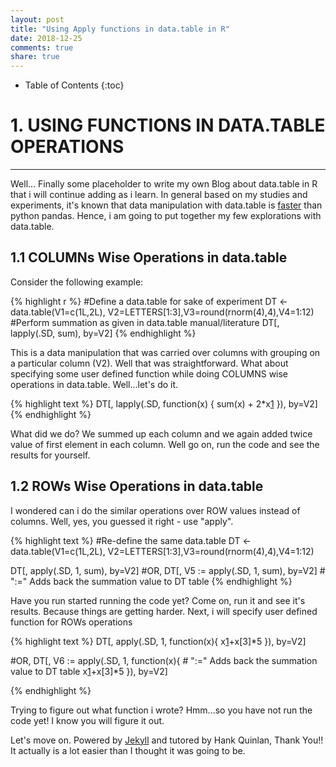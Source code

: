 ```yaml
---
layout: post
title: "Using Apply functions in data.table in R"
date: 2018-12-25
comments: true
share: true
---
```


* Table of Contents
{:toc}

# 1. USING FUNCTIONS IN DATA.TABLE OPERATIONS 
---

Well... Finally some placeholder to write my own Blog about data.table in R that i will continue adding as i learn. In general based on my studies and experiments, it's known that data manipulation with data.table is [faster][1] than python pandas. Hence, i am going to put together my few explorations with data.table. 

## 1.1 COLUMNs Wise Operations in data.table 

Consider the following example:

{% highlight r %}
#Define a data.table for sake of experiment
DT <- data.table(V1=c(1L,2L), V2=LETTERS[1:3],V3=round(rnorm(4),4),V4=1:12)
#Perform summation as given in data.table manual/literature
DT[, lapply(.SD, sum), by=V2]
{% endhighlight %}

This is a data manipulation that was carried over columns with grouping on a particular column (V2). Well that was straightforward.
What about specifying some user defined function while doing COLUMNS wise operations in data.table. Well...let's do it.

{% highlight text %}
DT[, lapply(.SD, function(x) {
     sum(x) + 2*x[1]
 }), by=V2]
{% endhighlight %}

What did we do? We summed up each column and we again added twice value of first element in each column. Well go on, run the code and see the results for yourself.

## 1.2 ROWs Wise Operations in data.table 
I wondered can i do the similar operations over ROW values instead of columns. Well, yes, you guessed it right - use "apply".

{% highlight text %}
#Re-define the same data.table
DT <- data.table(V1=c(1L,2L), V2=LETTERS[1:3],V3=round(rnorm(4),4),V4=1:12)

DT[, apply(.SD, 1, sum), by=V2]
#OR,
DT[, V5 := apply(.SD, 1, sum), by=V2] # ":=" Adds back the summation value to DT table
{% endhighlight %}

Have you run started running the code yet? Come on, run it and see it's results. Because things are getting harder. Next, i will specify user defined function for ROWs operations

{% highlight text %}
DT[, apply(.SD, 1, function(x){
  x[1]+x[3]*5
}), by=V2]

#OR,
DT[, V6 := apply(.SD, 1, function(x){ # ":=" Adds back the summation value to DT table
  x[1]+x[3]*5
}), by=V2]

{% endhighlight %}

Trying to figure out what function i wrote? Hmm...so you have not run the code yet! I know you will figure it out.

Let's move on. 
Powered by [Jekyll](http://jekyllrb.com) and tutored by Hank Quinlan, Thank You!! It actually is a lot easier than I thought it was going to be.


[1]: https://github.com/Rdatatable/data.table/wiki/Benchmarks-%3A-Grouping "Data Manipulation with Python Pandas and R Data.Table"